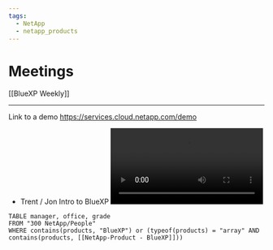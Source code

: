 ```yaml
---
tags:
  - NetApp
  - netapp_products
---
```


# Meetings
[[BlueXP Weekly]]

---


Link to a demo https://services.cloud.netapp.com/demo

- Trent / Jon Intro to BlueXP
![](Assets/Trent-Jon-IntroToBlueXP.mp4)

```dataview
TABLE manager, office, grade
FROM "300 NetApp/People"
WHERE contains(products, "BlueXP") or (typeof(products) = "array" AND contains(products, [[NetApp-Product - BlueXP]]))
```
